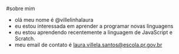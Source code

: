 #sobre mim


- olá meu nome é @villelinhalaura
- eu estou interessada em aprender a programar novas linguagens 
- eu estou aprendendo recentemente a linguagem de JavaScript e Scratch.
- meu email de contato é laura.villela.santos@escola.pr.gov.br


